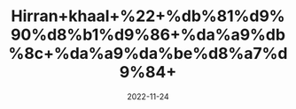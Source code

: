 ---
title: 'Hirran+khaal+%22+%db%81%d9%90%d8%b1%d9%86+%da%a9%db%8c+%da%a9%da%be%d8%a7%d9%84+'
date: '2022-11-24' 
metatag: '' 
inventory: '0' 
draft: false 
# meta description 
shortDescripton: ''
description: 'Special+Items'
longdescription: ''
tags: ''
brand: ''
subCategory: ''
unit: '10 gm-Pk'
sellCount: '0'
featured: False
# product Price
price: '300.0'
# Product Short Description
shortDescription: ''
productID: '534347F8-6E49-ED11-996A-005056B3A416'
type: 'products'
category: 'Special+Items' 
thumnailproduct: 'https://eraconnect.blob.core.windows.net/product-images/aminsaddiquidawakhana/5f9ac60e-e530-4b05-bbb6-4324a3005bfd.webp' 
images:
  - image: 'https://eraconnect.blob.core.windows.net/product-images/aminsaddiquidawakhana/5f9ac60e-e530-4b05-bbb6-4324a3005bfd.webp'  
Variants:
---